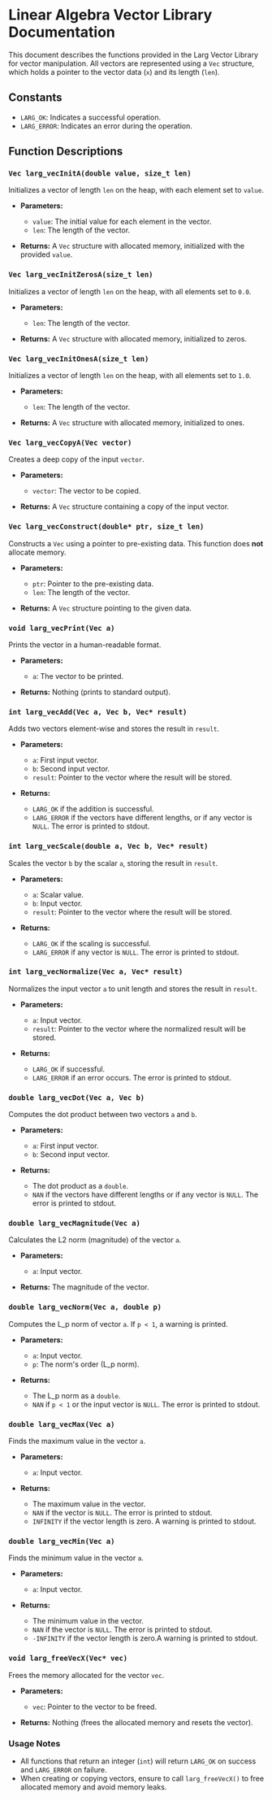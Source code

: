 # Linear Algebra Vector Library Documentation

This document describes the functions provided in the Larg Vector Library for vector manipulation. All vectors are represented using a `Vec` structure, which holds a pointer to the vector data (`x`) and its length (`len`).

## Constants

- `LARG_OK`: Indicates a successful operation.
- `LARG_ERROR`: Indicates an error during the operation.

## Function Descriptions

### `Vec larg_vecInitA(double value, size_t len)`
Initializes a vector of length `len` on the heap, with each element set to `value`.

- **Parameters:**
  - `value`: The initial value for each element in the vector.
  - `len`: The length of the vector.
  
- **Returns:** A `Vec` structure with allocated memory, initialized with the provided `value`.

### `Vec larg_vecInitZerosA(size_t len)`
Initializes a vector of length `len` on the heap, with all elements set to `0.0`.

- **Parameters:**
  - `len`: The length of the vector.
  
- **Returns:** A `Vec` structure with allocated memory, initialized to zeros.

### `Vec larg_vecInitOnesA(size_t len)`
Initializes a vector of length `len` on the heap, with all elements set to `1.0`.

- **Parameters:**
  - `len`: The length of the vector.
  
- **Returns:** A `Vec` structure with allocated memory, initialized to ones.

### `Vec larg_vecCopyA(Vec vector)`
Creates a deep copy of the input `vector`.

- **Parameters:**
  - `vector`: The vector to be copied.
  
- **Returns:** A `Vec` structure containing a copy of the input vector.

### `Vec larg_vecConstruct(double* ptr, size_t len)`
Constructs a `Vec` using a pointer to pre-existing data. This function does **not** allocate memory.

- **Parameters:**
  - `ptr`: Pointer to the pre-existing data.
  - `len`: The length of the vector.
  
- **Returns:** A `Vec` structure pointing to the given data.

### `void larg_vecPrint(Vec a)`
Prints the vector in a human-readable format.

- **Parameters:**
  - `a`: The vector to be printed.
  
- **Returns:** Nothing (prints to standard output).

### `int larg_vecAdd(Vec a, Vec b, Vec* result)`
Adds two vectors element-wise and stores the result in `result`.

- **Parameters:**
  - `a`: First input vector.
  - `b`: Second input vector.
  - `result`: Pointer to the vector where the result will be stored.
  
- **Returns:** 
  - `LARG_OK` if the addition is successful.
  - `LARG_ERROR` if the vectors have different lengths, or if any vector is `NULL`. The error is printed to stdout.

### `int larg_vecScale(double a, Vec b, Vec* result)`
Scales the vector `b` by the scalar `a`, storing the result in `result`.

- **Parameters:**
  - `a`: Scalar value.
  - `b`: Input vector.
  - `result`: Pointer to the vector where the result will be stored.
  
- **Returns:**
  - `LARG_OK` if the scaling is successful.
  - `LARG_ERROR` if any vector is `NULL`. The error is printed to stdout.

### `int larg_vecNormalize(Vec a, Vec* result)`
Normalizes the input vector `a` to unit length and stores the result in `result`.

- **Parameters:**
  - `a`: Input vector.
  - `result`: Pointer to the vector where the normalized result will be stored.
  
- **Returns:** 
  - `LARG_OK` if successful.
  - `LARG_ERROR` if an error occurs. The error is printed to stdout.

### `double larg_vecDot(Vec a, Vec b)`
Computes the dot product between two vectors `a` and `b`.

- **Parameters:**
  - `a`: First input vector.
  - `b`: Second input vector.
  
- **Returns:**
  - The dot product as a `double`.
  - `NAN` if the vectors have different lengths or if any vector is `NULL`. The error is printed to stdout.

### `double larg_vecMagnitude(Vec a)`
Calculates the L2 norm (magnitude) of the vector `a`.

- **Parameters:**
  - `a`: Input vector.
  
- **Returns:** The magnitude of the vector.

### `double larg_vecNorm(Vec a, double p)`
Computes the L_p norm of vector `a`. If `p < 1`, a warning is printed.

- **Parameters:**
  - `a`: Input vector.
  - `p`: The norm's order (L_p norm).
  
- **Returns:**
  - The L_p norm as a `double`.
  - `NAN` if `p < 1` or the input vector is `NULL`. The error is printed to stdout.

### `double larg_vecMax(Vec a)`
Finds the maximum value in the vector `a`.

- **Parameters:**
  - `a`: Input vector.
  
- **Returns:** 
  - The maximum value in the vector.
  - `NAN` if the vector is `NULL`.  The error is printed to stdout.
  - `INFINITY` if the vector length is zero. A warning is printed to stdout.

### `double larg_vecMin(Vec a)`
Finds the minimum value in the vector `a`.

- **Parameters:**
  - `a`: Input vector.
  
- **Returns:** 
  - The minimum value in the vector.
  - `NAN` if the vector is `NULL`. The error is printed to stdout.
  - `-INFINITY` if the vector length is zero.A warning is printed to stdout.

### `void larg_freeVecX(Vec* vec)`
Frees the memory allocated for the vector `vec`.

- **Parameters:**
  - `vec`: Pointer to the vector to be freed.
  
- **Returns:** Nothing (frees the allocated memory and resets the vector).

### Usage Notes
- All functions that return an integer (`int`) will return `LARG_OK` on success and `LARG_ERROR` on failure.
- When creating or copying vectors, ensure to call `larg_freeVecX()` to free allocated memory and avoid memory leaks.
